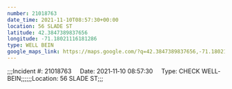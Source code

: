 ```yaml
---
number: 21018763
date_time: 2021-11-10T08:57:30+00:00
location: 56 SLADE ST
latitude: 42.3847389837656
longitude: -71.18021116181286
type: WELL BEIN
google_maps_link: https://maps.google.com/?q=42.3847389837656,-71.18021116181286
---
```


;;;Incident #: 21018763     Date: 2021‐11‐10 08:57:30     Type: CHECK WELL‐BEIN;;;;;;Location: 56 SLADE ST;;;
